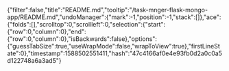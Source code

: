 {"filter":false,"title":"README.md","tooltip":"/task-mnger-flask-mongo-app/README.md","undoManager":{"mark":-1,"position":-1,"stack":[]},"ace":{"folds":[],"scrolltop":0,"scrollleft":0,"selection":{"start":{"row":0,"column":0},"end":{"row":0,"column":0},"isBackwards":false},"options":{"guessTabSize":true,"useWrapMode":false,"wrapToView":true},"firstLineState":0},"timestamp":1588502551411,"hash":"47c4166af0e4e93fb0d2a0c0a5d122748a6a3ad5"}